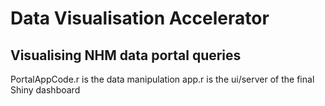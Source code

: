 # Data Visualisation Accelerator 
## Visualising NHM data portal queries

PortalAppCode.r is the data manipulation
app.r is the ui/server of the final Shiny dashboard
